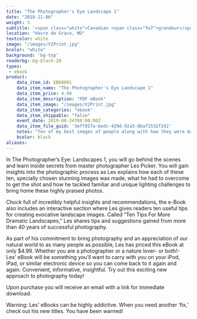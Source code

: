 ```yaml
---
title: "The Photographer's Eye Landscape 1"
date: "2018-11-06"
weight: 3
subtitle: '<span class="white">Canadian <span class="fw7">grandeur</span> and wildlife.</span>'
location: "Havre de Grace, MD"
textcolor: white
image: "/images/V2Print.jpg"
bcolor: "white"
background: 'bg-top'
readerbg: bg-black-20
types:
 - ebook
product:
    data_item_id: EBK0001
    data_item_name: "The Photographer's Eye Landscape 1"
    data_item_price: 4.99
    data_item_description: "PDF eBook"
    data_item_image: "/images/V2Print.jpg"
    data_item_categories: "ebook"
    data_item_shippable: "false"
    event_date: 2019-08-24T08:00:00Z
    data_item_file_guid: '3eff857a-bedc-429d-92a5-8baf1532f242'
    notes: "Ten of my best images of people along with how they were made. Contains a bonus section of my top 10 tips for better images of people."
    bcolor: black
aliases:
---
```

In The Photographer’s Eye: Landscapes 1, you will go behind the scenes and learn inside secrets from master photographer Les Picker. You will gain insights into the photographic process as Les explains how each of these ten, specially chosen stunning images was made, what he had to overcome to get the shot and how he tackled familiar and unique lighting challenges to bring home these highly praised photos.

Chock full of incredibly helpful insights and recommendations, the e-Book also includes an interactive section where Les gives readers ten useful tips for creating evocative landscape images. Called “Ten Tips For More Dramatic Landscapes,” Les shares tips and suggestions gained from more than 40 years of successful photography.

As part of his commitment to bring photography and an appreciation of our natural world to as many people as possible, Les has priced this eBook at only $4.99. Whether you are a photographer or a nature lover- or both!- Les’ eBook will be something you’ll want to carry with you on your iPod, iPad, or similar electronic device so you can come back to it again and again. Convenient, informative, insightful. Try out this exciting new approach to photography today!

Upon purchase you will receive an email with a link for immediate download.

Warning: Les’ eBooks can be highly addictive. When you need another ‘fix,’ check out his new titles. You have been warned!